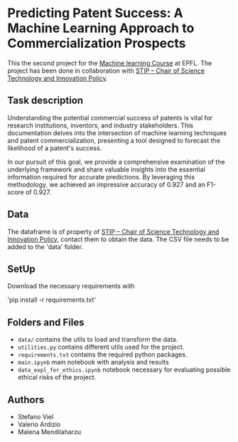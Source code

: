 #  Predicting Patent Success: A Machine Learning Approach to Commercialization Prospects

This the second project for the [Machine learning Course](https://www.epfl.ch/labs/mlo/machine-learning-cs-433/) at EPFL. The project has been done in collaboration with [STIP – Chair of Science Technology and Innovation Policy](https://www.epfl.ch/labs/stip/). 

##  Task description
Understanding the potential commercial success of patents is vital for research institutions, inventors, and industry stakeholders. This documentation delves into the intersection of machine learning techniques and patent commercialization, presenting a tool designed to forecast the likelihood of a patent's success.

In our pursuit of this goal, we provide a comprehensive examination of the underlying framework and share valuable insights into the essential information required for accurate predictions. By leveraging this methodology, we achieved an impressive accuracy of 0.927 and an F1-score of 0.927.

## Data

The dataframe is of property of [STIP – Chair of Science Technology and Innovation Policy](https://www.epfl.ch/labs/stip/), contact them to obtain the data. The CSV file needs to be added to the 'data' folder. 

## SetUp

Download the necessary requirements with

'pip install -r requirements.txt'

## Folders and Files

- `data/` contains the utils to load and transform the data.
- `utilities.py` contains different utils used for the project.
- `requirements.txt` contains the required python packages.
- `main.ipynb` main notebook with analysis and results
- `data_expl_for_ethics.ipynb` notebook necessary for evaluating possible ethical risks of the project. 

## Authors

- Stefano Viel
- Valerio Ardizio
- Malena Mendilaharzu